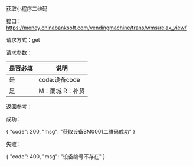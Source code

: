获取小程序二维码

接口：https://money.chinabanksoft.com/vendingmachine/trans/wms/relax_view/

请求方式：get

请求参数：

| 是否必填 | 说明              |
| -------- | ----------------- |
| 是       | code:设备code     |
| 是       | M：商城   R：补货 |

返回参考：

成功：

{
    "code": 200,
    "msg": "获取设备SM0001二维码成功"
}

失败：

{
    "code": 400,
    "msg": "设备编号不存在"
}